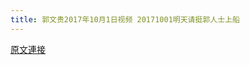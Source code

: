 ```yaml
---
title: 郭文贵2017年10月1日视频 20171001明天请挺郭人士上船
---
```


[原文連接](https://gnews.org/ThreadView/53483606)


